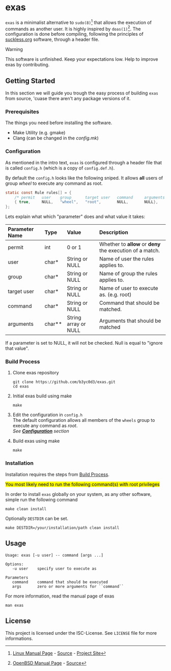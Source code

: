 # exas

`exas` is a minimalist alternative to `sudo(8)`[^1] that
allows the execution of commands as another user.
It is highly inspired by `doas(1)`[^2].
The configuration is done before compiling, following the principles of
[suckless.org](https://suckless.org) software, through a header file.

> [!WARNING]
> This software is unfinished. Keep your expectations low.
> Help to improve exas by contributing.

## Getting Started

In this section we will guide you trough the easy process of building `exas`
from source, 'cuase there aren't any package versions of it.

### Prerequisites

The things you need before installing the software.

* Make Utility (e.g. gmake)
* Clang (can be changed in the *config.mk*)

### Configuration
As mentioned in the intro text, `exas` is configured through a header
file that is called `config.h` (which is a copy of `config.def.h`).

By default the `config.h` looks like the following sniped. It allows **all**
users of group *wheel* to execute any command as root.

```c
static const Rule rules[] = {
    /* permit   user    group      target user   command     arguments */
    { true,     NULL,   "wheel",   "root",       NULL,       NULL},
};
```

Lets explain what which "parameter" does and what value it takes:

| Parameter Name | Type   | Value                | Description                                                |
|:---------------|:-------|:---------------------|:-----------------------------------------------------------|
| permit         | int    | 0 or 1               | Whether to **allow** or **deny** the execution of a match. |
| user           | char*  | String or NULL       | Name of user the rules applies to.                         |
| group          | char*  | String or NULL       | Name of group the rules applies to.                        |
| target user    | char*  | String or NULL       | Name of user to execute as. (e.g. root)                    |
| command        | char*  | String or NULL       | Command that should be matched.                            |
| arguments      | char** | String array or NULL | Arguments that should be matched                           |

If a parameter is set to NULL, it will not be checked. Null is equal to "ignore that value".

### Build Process
1. Clone exas repository
    ```shell
    git clone https://github.com/b3yc0d3/exas.git
    cd exas
    ```

2. Initial exas build using make
    ```shell
    make
    ```

3. Edit the configuration in `config.h`<br>
    The default configuration allows all members of the `wheels` group to execute any command as *root*.
    <br>
    *See [**Configuration**](#configuration) section*

4. Build exas using make
    ```shell
    make
    ```


### Installation
Installation requires the steps from [Build Process](#build-process).

<mark>You most likely need to run the following command(s) with root privileges</mark>

In order to install `exas` globally on your system, as any other software,
simple run the following command

```shell
make clean install
```

Optionally `DESTDIR` can be set.

```shell
make DESTDIR=/your/installation/path clean install
```


## Usage

```
Usage: exas [-u user] -- command [args ...]

Options:
   -u user    specify user to execute as

Parameters
   command    command that should be executed
   args       zero or more arguments for ``command``
```

For more information, read the manual page of exas

```shell
man exas
```

## License
This project is licensed under the ISC-License. See `LICENSE` file for more
informations.

[^1]: [Linux Manual Page](https://man.archlinux.org/man/sudo.8.en)  - [Source](https://github.com/sudo-project/sudo) - [Project Site](https://www.sudo.ws/)
[^2]: [OpenBSD Manual Page](https://man.openbsd.org/doas) - [Source](https://cvsweb.openbsd.org/src/usr.bin/doas/)
